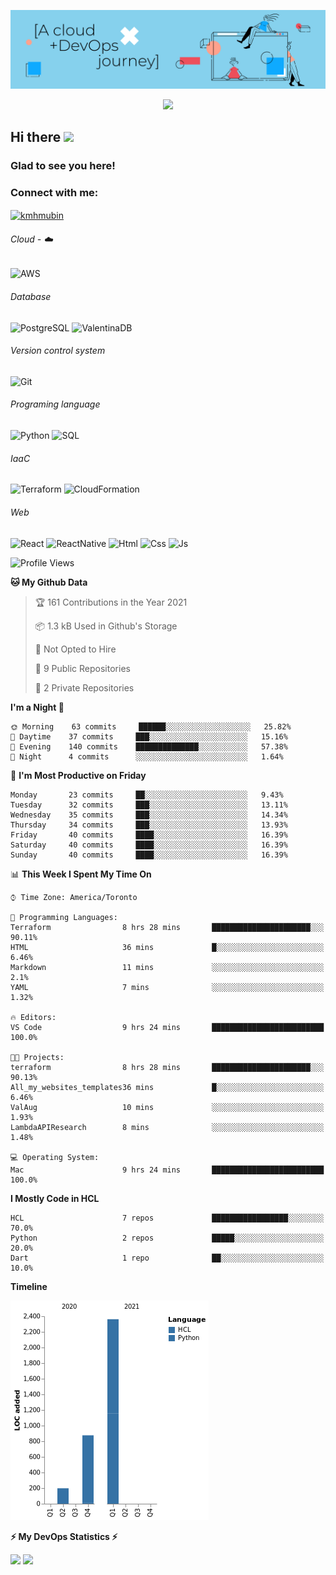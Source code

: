 ![Banner](https://github.com/ValAug/ValAug/blob/master/cover.png)

<!-- retro visitor counter -->
<p align="center"> 
  <img src="https://profile-counter.glitch.me/{ValAug}/count.svg" />
</p>



<!-- welcome message -->
<h2>Hi there <img src="https://media.giphy.com/media/hvRJCLFzcasrR4ia7z/giphy.gif" width="25px"></h2>

<h3>Glad to see you here!</h3>


<!-- Connect with me -->
<h3 align="left">Connect with me:</h3>
<p align="left">
<a href="https://www.linkedin.com/in/augustovaldivia/" target="blank"><img align="center" src="https://github.com/kmhmubin/kmhmubin/blob/master/assets/linkedin.svg" alt="kmhmubin" height="30" width="30" /></a>
</p>


###### Cloud - :cloud:

![AWS](https://img.shields.io/badge/-AWS-000000?style=flat&logo=Amazon%20AWS&logoColor=FF9900)


###### Database

![PostgreSQL](https://img.shields.io/badge/-PostgreSQL-000000?style=flat&logo=PostgreSQL&logoColor=336791)
![ValentinaDB](https://img.shields.io/badge/-ValentinaDB-000000?style=flat&logo=ValentinaDB&logoColor=336791)


###### Version control system

![Git](https://img.shields.io/badge/-Git-000000?style=flat&logo=Git&logoColor=F05032)

###### Programing language
![Python](https://img.shields.io/badge/-Python-000000?style=flat&logo=Python)
![SQL](https://img.shields.io/badge/-SQL-000000?style=flat&logo=SQL)


###### IaaC
![Terraform](https://img.shields.io/badge/-Terraform-000000?style=flat&logo=Terraform)
![CloudFormation](https://img.shields.io/badge/-CloudFormation-000000?style=flat&logo=Color=FF9900)

###### Web
![React](https://img.shields.io/badge/-React-000000?style=flat&logo=React)
![ReactNative](https://img.shields.io/badge/-ReactNative-000000?style=flat&logo=ReactNative)
![Html](https://img.shields.io/badge/-Html-000000?style=flat&logo=Html)
![Css](https://img.shields.io/badge/-Css-000000?style=flat&logo=Css)
![Js](https://img.shields.io/badge/-Js-000000?style=flat&logo=Js)

<!--START_SECTION:waka-->
![Profile Views](http://img.shields.io/badge/Profile%20Views-30-blue)

**🐱 My Github Data** 

> 🏆 161 Contributions in the Year 2021
 > 
> 📦 1.3 kB Used in Github's Storage 
 > 
> 🚫 Not Opted to Hire
 > 
> 📜 9 Public Repositories 
 > 
> 🔑 2 Private Repositories  
 > 
**I'm a Night 🦉** 

```text
🌞 Morning    63 commits     ██████░░░░░░░░░░░░░░░░░░░   25.82% 
🌆 Daytime    37 commits     ███░░░░░░░░░░░░░░░░░░░░░░   15.16% 
🌃 Evening    140 commits    ██████████████░░░░░░░░░░░   57.38% 
🌙 Night      4 commits      ░░░░░░░░░░░░░░░░░░░░░░░░░   1.64%

```
📅 **I'm Most Productive on Friday** 

```text
Monday       23 commits     ██░░░░░░░░░░░░░░░░░░░░░░░   9.43% 
Tuesday      32 commits     ███░░░░░░░░░░░░░░░░░░░░░░   13.11% 
Wednesday    35 commits     ███░░░░░░░░░░░░░░░░░░░░░░   14.34% 
Thursday     34 commits     ███░░░░░░░░░░░░░░░░░░░░░░   13.93% 
Friday       40 commits     ████░░░░░░░░░░░░░░░░░░░░░   16.39% 
Saturday     40 commits     ████░░░░░░░░░░░░░░░░░░░░░   16.39% 
Sunday       40 commits     ████░░░░░░░░░░░░░░░░░░░░░   16.39%

```


📊 **This Week I Spent My Time On** 

```text
⌚︎ Time Zone: America/Toronto

💬 Programming Languages: 
Terraform                8 hrs 28 mins       ██████████████████████░░░   90.11% 
HTML                     36 mins             █░░░░░░░░░░░░░░░░░░░░░░░░   6.46% 
Markdown                 11 mins             ░░░░░░░░░░░░░░░░░░░░░░░░░   2.1% 
YAML                     7 mins              ░░░░░░░░░░░░░░░░░░░░░░░░░   1.32%

🔥 Editors: 
VS Code                  9 hrs 24 mins       █████████████████████████   100.0%

🐱‍💻 Projects: 
terraform                8 hrs 28 mins       ██████████████████████░░░   90.13% 
All_my_websites_templates36 mins             █░░░░░░░░░░░░░░░░░░░░░░░░   6.46% 
ValAug                   10 mins             ░░░░░░░░░░░░░░░░░░░░░░░░░   1.93% 
LambdaAPIResearch        8 mins              ░░░░░░░░░░░░░░░░░░░░░░░░░   1.48%

💻 Operating System: 
Mac                      9 hrs 24 mins       █████████████████████████   100.0%

```

**I Mostly Code in HCL** 

```text
HCL                      7 repos             █████████████████░░░░░░░░   70.0% 
Python                   2 repos             █████░░░░░░░░░░░░░░░░░░░░   20.0% 
Dart                     1 repo              ██░░░░░░░░░░░░░░░░░░░░░░░   10.0%

```


**Timeline**

![Chart not found](https://raw.githubusercontent.com/ValAug/ValAug/master/charts/bar_graph.png) 


<!--END_SECTION:waka-->

<!-- GitHub stats -->
<b>⚡ My DevOps Statistics ⚡</b>

<p>
<!-- GitHub Stats -->
<img height="180em" src="https://github-readme-stats.vercel.app/api?username=ValAug&show_icons=true&hide_border=true" />

<!-- Most Used Languages -->
<img height="180em" src="https://github-readme-stats.vercel.app/api/top-langs/?username=ValAug&exclude_repo=KNN-Image-Classification&show_icons=true&hide_border=true&layout=compact&langs_count=8"/>
</p>

<!--
**ValAug/ValAug** is a ✨ _special_ ✨ repository because its `README.md` (this file) appears on your GitHub profile.

Here are some ideas to get you started:

- 🔭 I’m currently working on ...
- 🌱 I’m currently learning ...
- 👯 I’m looking to collaborate on ...
- 🤔 I’m looking for help with ...
- 💬 Ask me about ...
- 📫 How to reach me: ...
- 😄 Pronouns: ...
- ⚡ Fun fact: ...
-->
